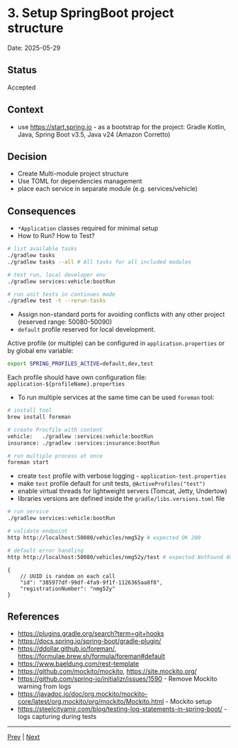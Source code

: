 # 3. Setup SpringBoot project structure

Date: 2025-05-29

## Status

Accepted

## Context

- use https://start.spring.io - as a bootstrap for the project: Gradle Kotlin, Java, Spring Boot v3.5, Java v24 (Amazon Corretto)

## Decision

- Create Multi-module project structure
- Use TOML for dependencies management
- place each service in separate module (e.g. services/vehicle)

## Consequences

- `*Application` classes required for minimal setup
- How to Run? How to Test?

```bash
# list available tasks
./gradlew tasks
./gradlew tasks --all # All tasks for all included modules

# test run, local developer env
./gradlew services:vehicle:bootRun

# run unit tests in continues mode
./gradlew test -t --rerun-tasks
```

- Assign non-standard ports for avoiding conflicts with any other project (reserved range: 50080-50090)
- `default` profile reserved for local development.

Active profile (or multiple) can be configured in `application.properties` or by global env variable:

```bash
export SPRING_PROFILES_ACTIVE=default,dev,test
```

Each profile should have own configuration file: `application-${profileName}.properties`

- To run multiple services at the same time can be used `foreman` tool:

```bash
# install tool
brew install foreman

# create Procfile with content
vehicle:   ./gradlew :services:vehicle:bootRun
insurance: ./gradlew :services:insurance:bootRun

# run multiple process at once
foreman start
```

- create `test` profile with verbose logging - `application-test.properties`
- make `test` profile default for unit tests, `@ActiveProfiles("test")`
- enable virtual threads for lightweight servers (Tomcat, Jetty, Undertow)
- libraries versions are defined inside the `gradle/libs.versions.toml` file

```bash
# run service
./gradlew services:vehicle:bootRun

# validate endpoint
http http://localhost:50080/vehicles/nmg52y # expected OK 200

# default error handling
http http://localhost:50080/vehicles/nmg52y/test # expected NotFound 404
```

```jsonc
{
    // UUID is random on each call
    "id": "385977df-99df-4fa9-9f1f-1126365aa8f8",
    "registrationNumber": "nmg52y"
}
```

## References

- https://plugins.gradle.org/search?term=git+hooks
- https://docs.spring.io/spring-boot/gradle-plugin/
- https://ddollar.github.io/foreman/, https://formulae.brew.sh/formula/foreman#default
- https://www.baeldung.com/rest-template
- https://github.com/mockito/mockito, https://site.mockito.org/
- https://github.com/spring-io/initializr/issues/1590 - Remove Mockito warning from logs
- https://javadoc.io/doc/org.mockito/mockito-core/latest/org.mockito/org/mockito/Mockito.html - Mockito setup
- https://steelcityamir.com/blog/testing-log-statements-in-spring-boot/ - logs capturing during tests

---

[Prev](./0002-configure-java-version.md) | [Next](./0004-healthcheck-for-services.md)